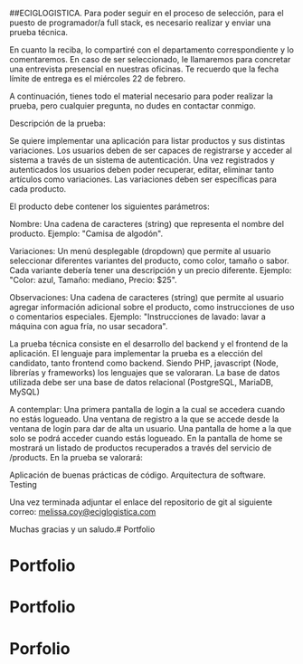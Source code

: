 ##ECIGLOGISTICA.
Para poder seguir en el proceso de selección, para el puesto de programador/a full stack, es necesario realizar y enviar una prueba técnica. 

En cuanto la reciba, lo compartiré con el departamento correspondiente y lo comentaremos. En caso de ser seleccionado, le llamaremos para concretar una entrevista presencial en nuestras oficinas. Te recuerdo que la fecha límite de entrega es el miércoles 22 de febrero.

A continuación, tienes todo el material necesario para poder realizar la prueba, pero cualquier pregunta, no dudes en contactar conmigo. 

Descripción de la prueba: 

Se quiere implementar una aplicación para listar productos y sus distintas variaciones.
Los usuarios deben de ser capaces de registrarse y acceder al sistema a través de un sistema de autenticación. Una vez registrados y autenticados los usuarios deben poder recuperar, editar, eliminar tanto artículos como variaciones.
Las variaciones deben ser específicas para cada producto.

El producto debe contener los siguientes parámetros:

Nombre: Una cadena de caracteres (string) que representa el nombre del producto. Ejemplo: "Camisa de algodón".

Variaciones: Un menú desplegable (dropdown) que permite al usuario seleccionar diferentes variantes del producto, como color, tamaño o sabor. Cada variante debería tener una descripción y un precio diferente. Ejemplo: "Color: azul, Tamaño: mediano, Precio: $25".

Observaciones: Una cadena de caracteres (string) que permite al usuario agregar información adicional sobre el producto, como instrucciones de uso o comentarios especiales. Ejemplo: "Instrucciones de lavado: lavar a máquina con agua fría, no usar secadora".


La prueba técnica consiste en el desarrollo del backend y el frontend de la aplicación.
El lenguaje para implementar la prueba es a elección del candidato, tanto frontend como backend. Siendo PHP, javascript (Node, librerías y frameworks) los lenguajes que se valoraran.
La base de datos utilizada debe ser una base de datos relacional (PostgreSQL, MariaDB, MySQL)

A contemplar:
Una primera pantalla de login a la cual se accedera cuando no estás logueado.
Una ventana de registro a la que se accede desde la ventana de login para dar de alta un usuario.
Una pantalla de home a la que solo se podrá acceder cuando estás logueado. En la pantalla de home se mostrará un listado de productos recuperados a través del servicio de /products.
En la prueba se valorará:

Aplicación de buenas prácticas de código.
Arquitectura de software.
Testing

Una vez terminada adjuntar el enlace del repositorio de git al siguiente correo:
melissa.coy@eciglogistica.com

Muchas gracias y un saludo.# Portfolio
# Portfolio
# Portfolio
# Porfolio
